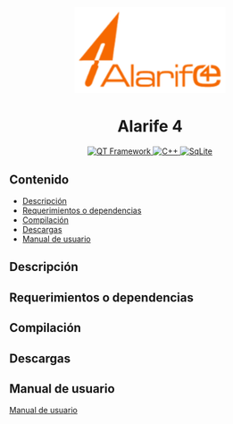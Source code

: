 <p align="center">
    <a href="https://alarife.org/" target="_blank">
        <img src="https://github.com/mpernia/alarife-desktop/blob/main/src/resources/images/main_logo.png" style="width: 270px" alt="ALARIFE 4">
    </a>
</p>

<h1 align="center">Alarife 4</h1>

<p align="center">
    <a href="https://www.qt.io/" target="_blank">
        <img src="https://img.shields.io/badge/QT-4.0-green.svg?style=flat&logo=qt&logoColor=white&logoWidth=20" alt="QT Framework">
    </a>
    <a href="https://isocpp.org/" target="_blank"> 
        <img src="https://img.shields.io/badge/C++-11-blue.svg?style=flat&logo=c++&logoColor=white&logoWidth=20" alt="C++">
    </a>
    <a href="https://sqlite.org/" >
        <img src="https://img.shields.io/badge/SqLite-3.0-9cf.svg?style=flat&logo=sqlite&logoColor=white&logoWidth=20" alt="SqLite">
    </a>
</p>

## Contenido
- [Descripción](#descripción)
- [Requerimientos o dependencias](#requerimientos-o-dependencias)
- [Compilación](#compilación)
- [Descargas](#descargas)
- [Manual de usuario](#manual-de-usuario)

## Descripción


## Requerimientos o dependencias


## Compilación


## Descargas

## Manual de usuario
[Manual de usuario](https://docs.alarife.org "Manual de usuario")

